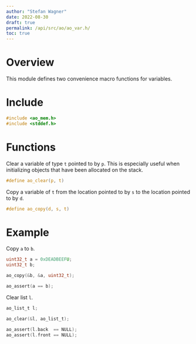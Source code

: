 ```yaml
---
author: "Stefan Wagner"
date: 2022-08-30
draft: true
permalink: /api/src/ao/ao_var.h/
toc: true
---
```


# Overview

This module defines two convenience macro functions for variables.

# Include

```c
#include <ao_mem.h>
#include <stddef.h>
```

# Functions

Clear a variable of type `t` pointed to by `p`. This is especially useful when initializing objects that have been allocated on the stack.

```c
#define ao_clear(p, t)
```

Copy a variable of `t` from the location pointed to by `s` to the location pointed to by `d`.

```c
#define ao_copy(d, s, t)
```

# Example

Copy `a` to `b`.

```c
uint32_t a = 0xDEADBEEFU;
uint32_t b;
```

```c
ao_copy(&b, &a, uint32_t);
```

```c
ao_assert(a == b);
```

Clear list `l`.

```c
ao_list_t l;
```

```c
ao_clear(&l, ao_list_t);
```

```c
ao_assert(l.back  == NULL);
ao_assert(l.front == NULL);
```
